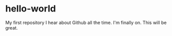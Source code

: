 # hello-world
My first repository
I hear about Github all the time. I'm finally on.
This will be great.
